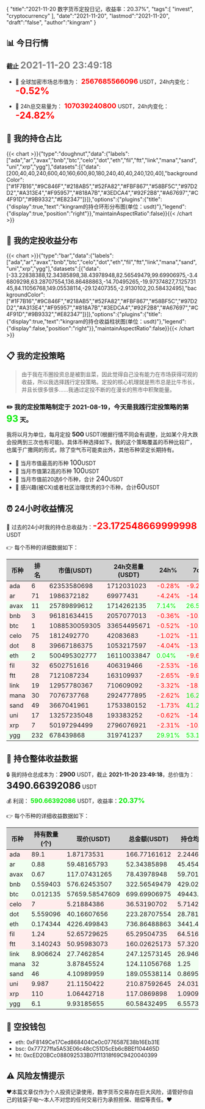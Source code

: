 {
"title":"2021-11-20 数字货币定投日记，收益率：20.37%",
"tags":[
"invest",
"cryptocurrency"
],
"date":"2021-11-20",
"lastmod":"2021-11-20",
"draft":"false",
"author":"kingram"
}

##  📊 今日行情
### 截止 <font color=grey size=5 >**2021-11-20 23:49:18**</font>
- 🍖 全球加密市场总市值为：<font color=#FF0000 size=4 > **2567685566096**</font> USDT，24h内变化：<font color=#FF0000 size=5 > **-0.52%**</font>

- 🍤 24h总交易量为：<font color=#FF0000 size=4 > **107039240800**</font> USDT，24h内变化：<font color=#FF0000 size=5 > **-24.82%**</font>

## 🎨 我的持仓占比
{{< chart >}}{"type":"doughnut","data":{"labels":["ada","ar","avax","bnb","btc","celo","dot","eth","fil","ftt","link","mana","sand","uni","xrp","ygg"],"datasets":[{"data":[200,40,40,240,600,40,160,600,80,180,240,40,40,240,120,40],"backgroundColor":["#1F7B16","#9C846F","#218AB5","#52FA82","#FBF867","#58BF5C","#97D2D2","#A313E4","#F95957","#818A7B","#3EDCA4","#92F2B8","#A67697","#C4F91D","#9B9332","#E82347"]}]},"options":{"plugins":{"title":{"display":true,"text":"kingram的持仓环形分布图(单位：usdt)"},"legend":{"display":true,"position":"right"}},"maintainAspectRatio":false}}{{< /chart >}}

## 🍺 我的定投收益分布
{{< chart >}}{"type":"bar","data":{"labels":["ada","ar","avax","bnb","btc","celo","dot","eth","fil","ftt","link","mana","sand","uni","xrp","ygg"],"datasets":[{"data":[-33.22838388,12.34385898,38.43978948,82.56549479,99.69906975,-3.46809298,63.28707554,136.86488863,-14.70495265,-19.97374827,7.12573145,84.11056768,149.05538114,-29.12407355,-2.9130102,20.58432495],"backgroundColor":["#1F7B16","#9C846F","#218AB5","#52FA82","#FBF867","#58BF5C","#97D2D2","#A313E4","#F95957","#818A7B","#3EDCA4","#92F2B8","#A67697","#C4F91D","#9B9332","#E82347"]}]},"options":{"plugins":{"title":{"display":true,"text":"kingram的持仓收益柱状图(单位：usdt)"},"legend":{"display":false,"position":"right"}},"maintainAspectRatio":false}}{{< /chart >}}

## 📋 我的定投策略

> 由于我在币圈投资总是被割韭菜，因此觉得自己没有能力在市场获得可观的收益，所以我选择践行定投策略。定投的核心机理就是熊市总是比牛市长，并且长很多很多……我通过定投不断的在漫长的熊市中积聚能量。

### ✏️ 我的定投策略制定于 **2021-08-19**，今天是我践行定投策略的第<font color=#00EC00 size=5 > **93**</font> 天。
我将以月为单位，每月定投 <font size=3 ><strong> 500 </strong></font> USDT(根据行情不同会有调整，比如某个月大跌会投两到三次也有可能)。具体币种选择如下。我的这个策略覆盖的币种比较广，也属于广撒网的形式，除了空气币可能卖出外，其他币种坚定长期持有。

- 🥇 当月市值最高的币种 <font size=4 >100</font>USDT
- 🥈 当月市值第2高的币种 <font size=4 >100</font>USDT
- 🥉 当月市值前20选6个币种，合计 <font size=4 >240</font>USDT
- 🏅 感兴趣(被CX)或者社区治理优秀的3个币种，合计<font size=4 >60</font>USDT

## ⏰ 24小时收益情况
📌 过去的24小时我的持仓总收益为：<font color=#FF0000 size=5 >**-23.172548669999998**</font> USDT

👉 每个币种的详细数据如下：
<table>
    <thead><tr bgcolor="#d0d0d0" ><th>币种</th><th>排名</th><th>市值(USDT)</th><th>24h交易量(USDT)</th><th>24h%</th><th>7d%</th><th>24h收益</th></tr></thead>
    <tbody>
    <tr>
        <td bgcolor=#FFECEC>ada</td>
        <td bgcolor=#FFECEC>6</td>
        <td bgcolor=#FFECEC>62353580698</td>
        <td bgcolor=#FFECEC>1712031023</td>
        <td bgcolor=#FFECEC><font color=#FF0000>-0.28%</font></td>
        <td bgcolor=#FFECEC><font color=#FF0000>-9.26%</font></td>
        <td bgcolor=#FFECEC><font color=#FF0000 size=3 ><strong>-0.46645828</strong></font></td>
    </tr>
    <tr>
        <td bgcolor=#FFECEC>ar</td>
        <td bgcolor=#FFECEC>71</td>
        <td bgcolor=#FFECEC>1986372182</td>
        <td bgcolor=#FFECEC>69977431</td>
        <td bgcolor=#FFECEC><font color=#FF0000>-4.24%</font></td>
        <td bgcolor=#FFECEC><font color=#FF0000>-14.81%</font></td>
        <td bgcolor=#FFECEC><font color=#FF0000 size=3 ><strong>-2.31535998</strong></font></td>
    </tr>
    <tr>
        <td bgcolor=#F0FFF0>avax</td>
        <td bgcolor=#F0FFF0>11</td>
        <td bgcolor=#F0FFF0>25789899612</td>
        <td bgcolor=#F0FFF0>1714262135</td>
        <td bgcolor=#F0FFF0><font color=#00EC00>7.14%</font></td>
        <td bgcolor=#F0FFF0><font color=#00EC00>26.58%</font></td>
        <td bgcolor=#F0FFF0><font color=#00EC00 size=3 ><strong>5.22646431</strong></font></td>
    </tr>
    <tr>
        <td bgcolor=#FFECEC>bnb</td>
        <td bgcolor=#FFECEC>3</td>
        <td bgcolor=#FFECEC>96181634415</td>
        <td bgcolor=#FFECEC>2057077013</td>
        <td bgcolor=#FFECEC><font color=#FF0000>-0.36%</font></td>
        <td bgcolor=#FFECEC><font color=#FF0000>-10.83%</font></td>
        <td bgcolor=#FFECEC><font color=#FF0000 size=3 ><strong>-1.17081707</strong></font></td>
    </tr>
    <tr>
        <td bgcolor=#FFECEC>btc</td>
        <td bgcolor=#FFECEC>1</td>
        <td bgcolor=#FFECEC>1088530059305</td>
        <td bgcolor=#FFECEC>33654495671</td>
        <td bgcolor=#FFECEC><font color=#FF0000>-0.52%</font></td>
        <td bgcolor=#FFECEC><font color=#FF0000>-10.78%</font></td>
        <td bgcolor=#FFECEC><font color=#FF0000 size=3 ><strong>-3.63347642</strong></font></td>
    </tr>
    <tr>
        <td bgcolor=#FFECEC>celo</td>
        <td bgcolor=#FFECEC>75</td>
        <td bgcolor=#FFECEC>1812492770</td>
        <td bgcolor=#FFECEC>42083683</td>
        <td bgcolor=#FFECEC><font color=#FF0000>-1.02%</font></td>
        <td bgcolor=#FFECEC><font color=#FF0000>-11.38%</font></td>
        <td bgcolor=#FFECEC><font color=#FF0000 size=3 ><strong>-0.37497715</strong></font></td>
    </tr>
    <tr>
        <td bgcolor=#FFECEC>dot</td>
        <td bgcolor=#FFECEC>8</td>
        <td bgcolor=#FFECEC>39667186375</td>
        <td bgcolor=#FFECEC>1053217597</td>
        <td bgcolor=#FFECEC><font color=#FF0000>-4.04%</font></td>
        <td bgcolor=#FFECEC><font color=#FF0000>-13.52%</font></td>
        <td bgcolor=#FFECEC><font color=#FF0000 size=3 ><strong>-9.39563215</strong></font></td>
    </tr>
    <tr>
        <td bgcolor=#F0FFF0>eth</td>
        <td bgcolor=#F0FFF0>2</td>
        <td bgcolor=#F0FFF0>500495302777</td>
        <td bgcolor=#F0FFF0>16110033847</td>
        <td bgcolor=#F0FFF0><font color=#00EC00>0.04%</font></td>
        <td bgcolor=#F0FFF0><font color=#FF0000>-9.68%</font></td>
        <td bgcolor=#F0FFF0><font color=#00EC00 size=3 ><strong>0.28937209</strong></font></td>
    </tr>
    <tr>
        <td bgcolor=#FFECEC>fil</td>
        <td bgcolor=#FFECEC>32</td>
        <td bgcolor=#FFECEC>6502751616</td>
        <td bgcolor=#FFECEC>406319466</td>
        <td bgcolor=#FFECEC><font color=#FF0000>-2.53%</font></td>
        <td bgcolor=#FFECEC><font color=#FF0000>-16.58%</font></td>
        <td bgcolor=#FFECEC><font color=#FF0000 size=3 ><strong>-1.69563661</strong></font></td>
    </tr>
    <tr>
        <td bgcolor=#FFECEC>ftt</td>
        <td bgcolor=#FFECEC>28</td>
        <td bgcolor=#FFECEC>7121087234</td>
        <td bgcolor=#FFECEC>163109937</td>
        <td bgcolor=#FFECEC><font color=#FF0000>-2.65%</font></td>
        <td bgcolor=#FFECEC><font color=#FF0000>-9.94%</font></td>
        <td bgcolor=#FFECEC><font color=#FF0000 size=3 ><strong>-4.35722384</strong></font></td>
    </tr>
    <tr>
        <td bgcolor=#FFECEC>link</td>
        <td bgcolor=#FFECEC>19</td>
        <td bgcolor=#FFECEC>12957780367</td>
        <td bgcolor=#FFECEC>710609092</td>
        <td bgcolor=#FFECEC><font color=#FF0000>-3.32%</font></td>
        <td bgcolor=#FFECEC><font color=#FF0000>-18.47%</font></td>
        <td bgcolor=#FFECEC><font color=#FF0000 size=3 ><strong>-8.48075073</strong></font></td>
    </tr>
    <tr>
        <td bgcolor=#FFECEC>mana</td>
        <td bgcolor=#FFECEC>30</td>
        <td bgcolor=#FFECEC>7076737768</td>
        <td bgcolor=#FFECEC>2924777895</td>
        <td bgcolor=#FFECEC><font color=#FF0000>-2.62%</font></td>
        <td bgcolor=#FFECEC><font color=#00EC00>16.28%</font></td>
        <td bgcolor=#FFECEC><font color=#FF0000 size=3 ><strong>-3.34072076</strong></font></td>
    </tr>
    <tr>
        <td bgcolor=#FFECEC>sand</td>
        <td bgcolor=#FFECEC>49</td>
        <td bgcolor=#FFECEC>3667041961</td>
        <td bgcolor=#FFECEC>1753380152</td>
        <td bgcolor=#FFECEC><font color=#FF0000>-1.73%</font></td>
        <td bgcolor=#FFECEC><font color=#00EC00>41.27%</font></td>
        <td bgcolor=#FFECEC><font color=#FF0000 size=3 ><strong>-3.32158509</strong></font></td>
    </tr>
    <tr>
        <td bgcolor=#FFECEC>uni</td>
        <td bgcolor=#FFECEC>17</td>
        <td bgcolor=#FFECEC>13257235048</td>
        <td bgcolor=#FFECEC>193383252</td>
        <td bgcolor=#FFECEC><font color=#FF0000>-0.62%</font></td>
        <td bgcolor=#FFECEC><font color=#FF0000>-14.48%</font></td>
        <td bgcolor=#FFECEC><font color=#FF0000 size=3 ><strong>-1.31464508</strong></font></td>
    </tr>
    <tr>
        <td bgcolor=#FFECEC>xrp</td>
        <td bgcolor=#FFECEC>7</td>
        <td bgcolor=#FFECEC>50197294499</td>
        <td bgcolor=#FFECEC>2796076921</td>
        <td bgcolor=#FFECEC><font color=#FF0000>-2.31%</font></td>
        <td bgcolor=#FFECEC><font color=#FF0000>-10.87%</font></td>
        <td bgcolor=#FFECEC><font color=#FF0000 size=3 ><strong>-2.76985622</strong></font></td>
    </tr>
    <tr>
        <td bgcolor=#F0FFF0>ygg</td>
        <td bgcolor=#F0FFF0>232</td>
        <td bgcolor=#F0FFF0>678439868</td>
        <td bgcolor=#F0FFF0>319741237</td>
        <td bgcolor=#F0FFF0><font color=#00EC00>29.91%</font></td>
        <td bgcolor=#F0FFF0><font color=#00EC00>53.17%</font></td>
        <td bgcolor=#F0FFF0><font color=#00EC00 size=3 ><strong>13.94875431</strong></font></td>
    </tr>
    </tbody>
</table>

## 🎯 持仓整体收益数据

🔒 我的持仓总成本为：<font size=3 >**2900**</font> USDT，截止 **2021-11-20 23:49:18**，总价值为：<font  size=5 >**3490.66392086**</font> USDT

💰 利润： <font color=#00EC00 size=3 >**590.66392086**</font> USDT，收益率：<font color=#00EC00 size=4 >**20.37%**</font>

👉 每个币种的详细收益数据如下：

<table>
    <thead><tr bgcolor="#d0d0d0" ><th>币种</th><th>持有数量(个)</th><th>现价(USDT)</th><th>总金额(USDT)</th><th>持仓均价(USDT)</th><th>成本(USDT)</th><th>利润(USDT)</th><th>收益率</th></tr></thead>
    <tbody>
    <tr>
        <td bgcolor=#FFECEC>ada</td>
        <td bgcolor=#FFECEC>89.1</td>
        <td bgcolor=#FFECEC>1.87173531</td>
        <td bgcolor=#FFECEC>166.77161612</td>
        <td bgcolor=#FFECEC>2.24466891</td>
        <td bgcolor=#FFECEC>200</td>
        <td bgcolor=#FFECEC>-33.22838388</td>
        <td bgcolor=#FFECEC><font color=#FF0000 size=3 ><strong>-16.61%</strong></font></td>
    </tr>
    <tr>
        <td bgcolor=#F0FFF0>ar</td>
        <td bgcolor=#F0FFF0>0.88</td>
        <td bgcolor=#F0FFF0>59.48165793</td>
        <td bgcolor=#F0FFF0>52.34385898</td>
        <td bgcolor=#F0FFF0>45.45454545</td>
        <td bgcolor=#F0FFF0>40</td>
        <td bgcolor=#F0FFF0>12.34385898</td>
        <td bgcolor=#F0FFF0><font color=#00EC00 size=3 ><strong>30.86%</strong></font></td>
    </tr>
    <tr>
        <td bgcolor=#F0FFF0>avax</td>
        <td bgcolor=#F0FFF0>0.67</td>
        <td bgcolor=#F0FFF0>117.07431265</td>
        <td bgcolor=#F0FFF0>78.43978948</td>
        <td bgcolor=#F0FFF0>59.70149254</td>
        <td bgcolor=#F0FFF0>40</td>
        <td bgcolor=#F0FFF0>38.43978948</td>
        <td bgcolor=#F0FFF0><font color=#00EC00 size=3 ><strong>96.10%</strong></font></td>
    </tr>
    <tr>
        <td bgcolor=#F0FFF0>bnb</td>
        <td bgcolor=#F0FFF0>0.559403</td>
        <td bgcolor=#F0FFF0>576.62453507</td>
        <td bgcolor=#F0FFF0>322.56549479</td>
        <td bgcolor=#F0FFF0>429.02880392</td>
        <td bgcolor=#F0FFF0>240</td>
        <td bgcolor=#F0FFF0>82.56549479</td>
        <td bgcolor=#F0FFF0><font color=#00EC00 size=3 ><strong>34.40%</strong></font></td>
    </tr>
    <tr>
        <td bgcolor=#F0FFF0>btc</td>
        <td bgcolor=#F0FFF0>0.012135</td>
        <td bgcolor=#F0FFF0>57659.58547609</td>
        <td bgcolor=#F0FFF0>699.69906975</td>
        <td bgcolor=#F0FFF0>49443.75772559</td>
        <td bgcolor=#F0FFF0>600</td>
        <td bgcolor=#F0FFF0>99.69906975</td>
        <td bgcolor=#F0FFF0><font color=#00EC00 size=3 ><strong>16.62%</strong></font></td>
    </tr>
    <tr>
        <td bgcolor=#FFECEC>celo</td>
        <td bgcolor=#FFECEC>7</td>
        <td bgcolor=#FFECEC>5.21884386</td>
        <td bgcolor=#FFECEC>36.53190702</td>
        <td bgcolor=#FFECEC>5.71428571</td>
        <td bgcolor=#FFECEC>40</td>
        <td bgcolor=#FFECEC>-3.46809298</td>
        <td bgcolor=#FFECEC><font color=#FF0000 size=3 ><strong>-8.67%</strong></font></td>
    </tr>
    <tr>
        <td bgcolor=#F0FFF0>dot</td>
        <td bgcolor=#F0FFF0>5.559096</td>
        <td bgcolor=#F0FFF0>40.16607656</td>
        <td bgcolor=#F0FFF0>223.28707554</td>
        <td bgcolor=#F0FFF0>28.78165802</td>
        <td bgcolor=#F0FFF0>160</td>
        <td bgcolor=#F0FFF0>63.28707554</td>
        <td bgcolor=#F0FFF0><font color=#00EC00 size=3 ><strong>39.55%</strong></font></td>
    </tr>
    <tr>
        <td bgcolor=#F0FFF0>eth</td>
        <td bgcolor=#F0FFF0>0.174344</td>
        <td bgcolor=#F0FFF0>4226.499843</td>
        <td bgcolor=#F0FFF0>736.86488863</td>
        <td bgcolor=#F0FFF0>3441.4720323</td>
        <td bgcolor=#F0FFF0>600</td>
        <td bgcolor=#F0FFF0>136.86488863</td>
        <td bgcolor=#F0FFF0><font color=#00EC00 size=3 ><strong>22.81%</strong></font></td>
    </tr>
    <tr>
        <td bgcolor=#FFECEC>fil</td>
        <td bgcolor=#FFECEC>1.24</td>
        <td bgcolor=#FFECEC>52.65729625</td>
        <td bgcolor=#FFECEC>65.29504735</td>
        <td bgcolor=#FFECEC>64.51612903</td>
        <td bgcolor=#FFECEC>80</td>
        <td bgcolor=#FFECEC>-14.70495265</td>
        <td bgcolor=#FFECEC><font color=#FF0000 size=3 ><strong>-18.38%</strong></font></td>
    </tr>
    <tr>
        <td bgcolor=#FFECEC>ftt</td>
        <td bgcolor=#FFECEC>3.140243</td>
        <td bgcolor=#FFECEC>50.95983073</td>
        <td bgcolor=#FFECEC>160.02625173</td>
        <td bgcolor=#FFECEC>57.32040482</td>
        <td bgcolor=#FFECEC>180</td>
        <td bgcolor=#FFECEC>-19.97374827</td>
        <td bgcolor=#FFECEC><font color=#FF0000 size=3 ><strong>-11.10%</strong></font></td>
    </tr>
    <tr>
        <td bgcolor=#F0FFF0>link</td>
        <td bgcolor=#F0FFF0>8.906624</td>
        <td bgcolor=#F0FFF0>27.7462854</td>
        <td bgcolor=#F0FFF0>247.12573145</td>
        <td bgcolor=#F0FFF0>26.94623687</td>
        <td bgcolor=#F0FFF0>240</td>
        <td bgcolor=#F0FFF0>7.12573145</td>
        <td bgcolor=#F0FFF0><font color=#00EC00 size=3 ><strong>2.97%</strong></font></td>
    </tr>
    <tr>
        <td bgcolor=#F0FFF0>mana</td>
        <td bgcolor=#F0FFF0>32</td>
        <td bgcolor=#F0FFF0>3.87845524</td>
        <td bgcolor=#F0FFF0>124.11056768</td>
        <td bgcolor=#F0FFF0>1.25</td>
        <td bgcolor=#F0FFF0>40</td>
        <td bgcolor=#F0FFF0>84.11056768</td>
        <td bgcolor=#F0FFF0><font color=#00EC00 size=3 ><strong>210.28%</strong></font></td>
    </tr>
    <tr>
        <td bgcolor=#F0FFF0>sand</td>
        <td bgcolor=#F0FFF0>46</td>
        <td bgcolor=#F0FFF0>4.10989959</td>
        <td bgcolor=#F0FFF0>189.05538114</td>
        <td bgcolor=#F0FFF0>0.86956522</td>
        <td bgcolor=#F0FFF0>40</td>
        <td bgcolor=#F0FFF0>149.05538114</td>
        <td bgcolor=#F0FFF0><font color=#00EC00 size=3 ><strong>372.64%</strong></font></td>
    </tr>
    <tr>
        <td bgcolor=#FFECEC>uni</td>
        <td bgcolor=#FFECEC>9.987</td>
        <td bgcolor=#FFECEC>21.1150422</td>
        <td bgcolor=#FFECEC>210.87592645</td>
        <td bgcolor=#FFECEC>24.03124061</td>
        <td bgcolor=#FFECEC>240</td>
        <td bgcolor=#FFECEC>-29.12407355</td>
        <td bgcolor=#FFECEC><font color=#FF0000 size=3 ><strong>-12.14%</strong></font></td>
    </tr>
    <tr>
        <td bgcolor=#FFECEC>xrp</td>
        <td bgcolor=#FFECEC>110</td>
        <td bgcolor=#FFECEC>1.06442718</td>
        <td bgcolor=#FFECEC>117.0869898</td>
        <td bgcolor=#FFECEC>1.09090909</td>
        <td bgcolor=#FFECEC>120</td>
        <td bgcolor=#FFECEC>-2.9130102</td>
        <td bgcolor=#FFECEC><font color=#FF0000 size=3 ><strong>-2.43%</strong></font></td>
    </tr>
    <tr>
        <td bgcolor=#F0FFF0>ygg</td>
        <td bgcolor=#F0FFF0>6.1</td>
        <td bgcolor=#F0FFF0>9.93185655</td>
        <td bgcolor=#F0FFF0>60.58432495</td>
        <td bgcolor=#F0FFF0>6.55737705</td>
        <td bgcolor=#F0FFF0>40</td>
        <td bgcolor=#F0FFF0>20.58432495</td>
        <td bgcolor=#F0FFF0><font color=#00EC00 size=3 ><strong>51.46%</strong></font></td>
    </tr>
    </tbody>
</table>

## 🤞 空投钱包
- eth: 0xF8149Ce17Ced868404Ce0c0776587E38b16Eb31E
- bsc: 0x77727ffa5A53E06c48cC51D5cEb6cBBEf104465D
- ht: 0xcED20BCc088092533B07f11318f69C9420040399

## ⚠️ 风险友情提示
❤️本篇文章仅作为个人投资记录使用，数字货币交易存在巨大风险，请管好你自己的钱袋子呦～本人不对您的任何交易行为承担担保、赔偿等责任。❤️